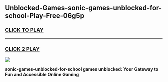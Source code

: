 
## Unblocked-Games-sonic-games-unblocked-for-school-Play-Free-06g5p
<h3>
<a href="https://premium76.site?title=sonic-games-unblocked-for-school&ref=18A1">CLICK TO PLAY</a></h3>
<hr>

<h3>
<a href="https://premium76.site?title=sonic-games-unblocked-for-school&ref=18A1">CLICK 2 PLAY</a>
  
</h3>

<a href="https://premium76.site?title=sonic-games-unblocked-for-school&ref=18A1"><img src="https://clearcache.store/games.png"></a>


**sonic-games-unblocked-for-school games unblocked: Your Gateway to Fun and Accessible Online Gaming**

